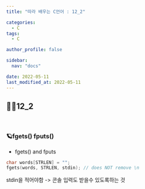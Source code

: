 ```yaml
---
title: "따라 배우는 C언어 : 12_2"

categories:
  - C
tags:
  - C

author_profile: false

sidebar:
  nav: "docs"

date: 2022-05-11
last_modified_at: 2022-05-11
---
```


## 🙇‍♀️12_2

<br>

### 🪐fgets() fputs()

* fgets() and fputs

```c
char words[STRLEN] = "";
fgets(words, STRLEN, stdin); // does NOT remove \n
```
stdin을 적어야함 -> 콘솔 입력도 받을수 있도록하는 것

